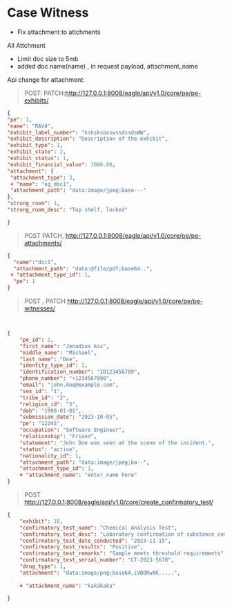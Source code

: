 # Case Witness
  - Fix attachment to attchments

All Attchment
  - Limit doc size to 5mb
  - added doc name(name) , in request payload, attachment_name

  Api change for attachment:
 > POST:
 > PATCH:http://127.0.0.1:8008/eagle/api/v1.0/core/pe/pe-exhibits/

   ```json
 {
  "pe": 1,
  "name": "RAV4",
  "exhibit_label_number": "ksksksooswssdssdsWW",
  "exhibit_description": "Description of the exhibit",
  "exhibit_type": 1,
  "exhibit_state": 2,
  "exhibit_status": 1,
  "exhibit_financial_value": 1000.00,
  "attachment": {
    "attachment_type": 3,
    + "name": "eg_doc1",
    "attachment_path": "data:image/jpeg;base---"
  },
  "strong_room": 1,
  "strong_room_desc": "Top shelf, locked"

}
```
> POST PATCH, http://127.0.0.1:8008/eagle/api/v1.0/core/pe/pe-attachments/
```json
{
  "name":"doc1",
  "attachment_path": "data:@file/pdf;base64..",
 + "attachment_type_id": 1,
  "pe": 1
}
```
>POST , PATCH http://127.0.0.1:8008/eagle/api/v1.0/core/pe/pe-witnesses/
>
```json


{
    "pe_id": 1,
    "first_name": "Jenadius kss",
    "middle_name": "Michael",
    "last_name": "Doe",
    "identity_type_id": 1,
    "identification_number": "ID123456789",
    "phone_number": "+1234567890",
    "email": "john.doe@example.com",
    "sex_id": "1",
    "tribe_id": "2",
    "religion_id": "3",
    "dob": "1990-01-01",
    "submission_date": "2023-10-05",
    "pe": "12345",
    "occupation": "Software Engineer",
    "relationship": "Friend",
    "statement": "John Doe was seen at the scene of the incident.",
    "status": "active",
    "nationality_id": 1,
    "attachment_path": "data:image/jpeg;ba--",
    "attachment_type_id": 1,
    + "attachment_name": "enter_name here"
}

```
> POST http://127.0.0.1:8008/eagle/api/v1.0/core/create_confirmatory_test/
>
```json
{
    "exhibit": 18,
    "confirmatory_test_name": "Chemical Analysis Test",
    "confirmatory_test_desc": "Laboratory confirmation of substance composition",
    "confirmatory_test_date_conducted": "2023-11-15",
    "confirmatory_test_results": "Positive",
    "confirmatory_test_remarks": "Sample meets threshold requirements",
    "confirmatory_test_serial_number": "CT-2023-5678",
    "drug_type": 1,
    "attachment": "data:image/png;base64,iVBORw0K.....",
       
    + "attachment_name": "kakakaka"
    
}
```

    

  
